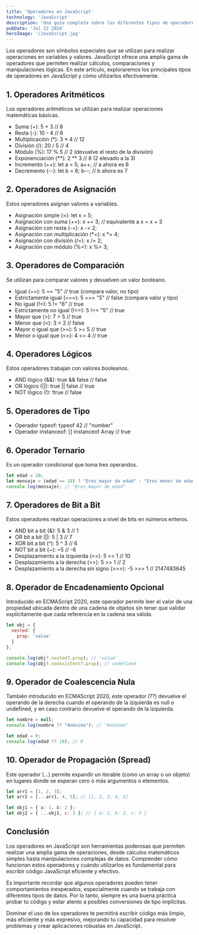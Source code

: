 ```yaml
---
title: 'Operadores en JavaScript'
technology: 'JavaScript'
description: 'Una guía completa sobre los diferentes tipos de operadores en JavaScript y cómo utilizarlos.'
pubDate: 'Jul 22 2024'
heroImage: '/JavaScript.jpg'
---
```


Los operadores son símbolos especiales que se utilizan para realizar operaciones en variables y valores. JavaScript ofrece una amplia gama de operadores que permiten realizar cálculos, comparaciones y manipulaciones lógicas. En este artículo, exploraremos los principales tipos de operadores en JavaScript y cómo utilizarlos efectivamente.

## 1. Operadores Aritméticos
Los operadores aritméticos se utilizan para realizar operaciones matemáticas básicas.

- Suma (+): 5 + 3 // 8
- Resta (-): 10 - 4 // 6
- Multiplicación (*): 3 * 4 // 12
- División (/): 20 / 5 // 4
- Módulo (%): 17 % 5 // 2 (devuelve el resto de la división)
- Exponenciación (**): 2 ** 3 // 8 (2 elevado a la 3)
- Incremento (++): let a = 5; a++; // a ahora es 6
- Decremento (--): let b = 8; b--; // b ahora es 7

## 2. Operadores de Asignación
Estos operadores asignan valores a variables.

- Asignación simple (=): let x = 5;
- Asignación con suma (+=): x += 3; // equivalente a x = x + 3
- Asignación con resta (-=): x -= 2;
- Asignación con multiplicación (*=): x *= 4;
- Asignación con división (/=): x /= 2;
- Asignación con módulo (%=): x %= 3;

## 3. Operadores de Comparación
Se utilizan para comparar valores y devuelven un valor booleano.

- Igual (==): 5 == "5" // true (compara valor, no tipo)
- Estrictamente igual (===): 5 === "5" // false (compara valor y tipo)
- No igual (!=): 5 != "6" // true
- Estrictamente no igual (!==): 5 !== "5" // true
- Mayor que (>): 7 > 5 // true
- Menor que (<): 3 < 2 // false
- Mayor o igual que (>=): 5 >= 5 // true
- Menor o igual que (<=): 4 <= 4 // true

## 4. Operadores Lógicos
Estos operadores trabajan con valores booleanos.

- AND lógico (&&): true && false // false
- OR lógico (||): true || false // true
- NOT lógico (!): !true // false

## 5. Operadores de Tipo
- Operador typeof: typeof 42 // "number"
- Operador instanceof: [] instanceof Array // true

## 6. Operador Ternario
Es un operador condicional que toma tres operandos.
```javascript
let edad = 20;
let mensaje = (edad >= 18) ? "Eres mayor de edad" : "Eres menor de edad";
console.log(mensaje); // "Eres mayor de edad"
```

## 7. Operadores de Bit a Bit
Estos operadores realizan operaciones a nivel de bits en números enteros.

- AND bit a bit (&): 5 & 3 // 1
- OR bit a bit (|): 5 | 3 // 7
- XOR bit a bit (^): 5 ^ 3 // 6
- NOT bit a bit (~): ~5 // -6
- Desplazamiento a la izquierda (<<): 5 << 1 // 10
- Desplazamiento a la derecha (>>): 5 >> 1 // 2
- Desplazamiento a la derecha sin signo (>>>): -5 >>> 1 // 2147483645

## 8. Operador de Encadenamiento Opcional
Introducido en ECMAScript 2020, este operador permite leer el valor de una propiedad ubicada dentro de una cadena de objetos sin tener que validar explícitamente que cada referencia en la cadena sea válida.
```javascript
let obj = {
  nested: {
    prop: 'value'
  }
};

console.log(obj?.nested?.prop); // 'value'
console.log(obj?.nonexistent?.prop); // undefined
```

## 9. Operador de Coalescencia Nula
También introducido en ECMAScript 2020, este operador (??) devuelve el operando de la derecha cuando el operando de la izquierda es null o undefined, y en caso contrario devuelve el operando de la izquierda.
```javascript
let nombre = null;
console.log(nombre ?? "Anónimo"); // "Anónimo"

let edad = 0;
console.log(edad ?? 18); // 0
```

## 10. Operador de Propagación (Spread)
Este operador (...) permite expandir un iterable (como un array o un objeto) en lugares donde se esperan cero o más argumentos o elementos.
```javascript
let arr1 = [1, 2, 3];
let arr2 = [...arr1, 4, 5]; // [1, 2, 3, 4, 5]

let obj1 = { a: 1, b: 2 };
let obj2 = { ...obj1, c: 3 }; // { a: 1, b: 2, c: 3 }
```

## Conclusión
Los operadores en JavaScript son herramientas poderosas que permiten realizar una amplia gama de operaciones, desde cálculos matemáticos simples hasta manipulaciones complejas de datos. Comprender cómo funcionan estos operadores y cuándo utilizarlos es fundamental para escribir código JavaScript eficiente y efectivo.

Es importante recordar que algunos operadores pueden tener comportamientos inesperados, especialmente cuando se trabaja con diferentes tipos de datos. Por lo tanto, siempre es una buena práctica probar tu código y estar atento a posibles conversiones de tipo implícitas.

Dominar el uso de los operadores te permitirá escribir código más limpio, más eficiente y más expresivo, mejorando tu capacidad para resolver problemas y crear aplicaciones robustas en JavaScript.